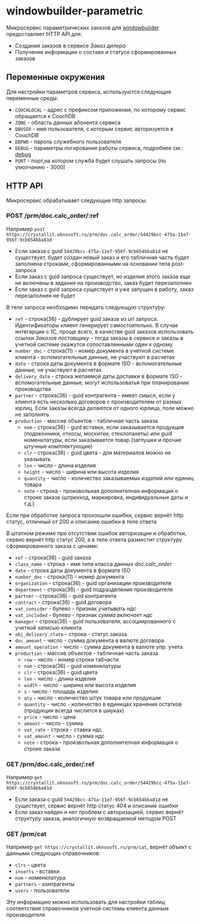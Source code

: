 # windowbuilder-parametric
Микросервис параметрических заказов для [windowbuilder](https://github.com/oknosoft/windowbuilder) предоставляет HTTP API для:

- Создания заказов в сервисе _Заказ дилера_
- Получения информации о составе и статусе сформированных заказов

## Переменные окружения

Для настройки параметров сервиса, используются следующие переменные среды:

- `COUCHLOCAL` - адрес с префиксом приложения, по которому сервис обращается к CouchDB
- `ZONE` - область данных абонента сервиса
- `DBUSER` - имя пользователя, с которым сервис авторизуется в CouchDB
- `DBPWD` - пароль служебного пользователя
- `DEBUG` - параметры логирования работы сервиса, подробнее см.: [debug](https://github.com/visionmedia/debug/blob/master/README.md)
- `PORT` - порт,на котором служба будет слушать запросы (по умолчанию - 3000)

## HTTP API
Микросервис обрабатывает следующие http запросы:

### POST /prm/doc.calc_order/:ref
Например `post https://crystallit.oknosoft.ru/prm/doc.calc_order/54429bcc-475a-11e7-956f-9cb654bba81d`
- Если заказа с guid `54429bcc-475a-11e7-956f-9cb654bba81d` не существует, будет создан новый заказ и его табличная часть будет заполнена строками, сформированными на основании тела post-запроса
- Если заказ с guid запроса существует, но изделия этого заказа еще не включены в задание на производство, заказ будет перезаполнен
- Если заказ с guid запроса существует и уже запущен в работу, заказ перезаполнен не будет

В теле запроса необходимо передать следующую структуру:
- `ref` - строка(36) - дублирует guid заказа из url запроса. Идентификаторы клиент генерирует самостоятельно. В случае интегарции с 1С, проще всего, в качестве guid заказов использовать ссылки _Заказов поставщику_ - тогда заказы в сервисе и заказы в учетной системе окажутся сопоставленными один к одному
- `number_doc` - строка(11) - номер документа в учетной системе клиента - вспомогательные данные, не участвуют в расчетах
- `date` - строка даты документа в формате ISO - вспомогательные данные, не участвуют в расчетах
- `delivery_date` - строка желаемой даты доставки в формате ISO - вспомогательные данные, могут использоватья при планировании производства
- `partner` - строка(36) - guid контрагента - имеет смысл, если у клиента есть несколько договоров с производителем от разных юрлиц. Если заказы всегда делаются от одного юрлица, поле можно не заполнять
- `production` - массив объектов - табличная часть заказа
  + `nom` - строка(36) - guid вставки, если заказывается продукция (подоконники, откосы, москитки, стеклопакеты) или guid номенклатуры, если заказывается товар (заглушки и прочие штучные комплектующие)
  + `clr` - строка(36) - guid цвета - для материалов можно не указывать
  + `len` - число - длина изделия
  + `height` - число - ширина или высота изделия
  + `quantity` - число - количество заказываемых изделий или единиц товара 
  + `note` - строка - произвольная дополнителная информация о строке заказа (штрихкод, маркировка, индивидуальные даты и т.д.)
  
Если при обработке запроса произошли ошибки, сервис вернёт http статус, отличный от 200 и описание ошибки в теле ответа

В штатном режиме при отсутствии ошибок авторизации и обработки, сервис вернёт http статус 200, а в теле ответа разместит структуру сформированного заказа с ценами:
- `ref` - строка(36) - guid заказа
- `class_name` - строка - имя типа класса данных _doc.calc_order_
- `date` - строка даты документа в формате ISO
- `number_doc` - строка(11) - номер документа
- `organization` - строка(36) - guid организации производителя
- `department` - строка(36) - guid подразделения производителя
- `partner` - строка(36) - guid контрагента
- `contract` - строка(36) - guid договора
- `vat_consider` - булево - признак _учитывать ндс_
- `vat_included` - булево - признак _сумма включает ндс_
- `manager` - строка(36) - guid пользователя, ассоциированного с учетной записью клиента
- `obj_delivery_state` - строка - статус заказа
- `doc_amount` - число - сумма документа в валюте договора
- `amount_operation` - число - сумма документа в валюте упр. учета
- `production` - массив объектов - табличная часть заказа
  + `row` - число - номер строки табчасти
  + `nom` - строка(36) - guid номенклатуры
  + `clr` - строка(36) - guid цвета
  + `len` - число - длина изделия
  + `width` - число - ширина или высота изделия
  + `s` - число - площадь изделия
  + `qty` - число - количество штук товара или продукции
  + `quantity` - число - количество в единицах хранения остатков (продукция всегда числится в шиуках)
  + `price` - число - цена
  + `amount` - число - сумма
  + `vat_rate` - строка - ставка ндс
  + `vat_amount` - число - сумма ндс
  + `note` - строка - произвольная дополнителная информация о строке заказа 
  
### GET /prm/doc.calc_order/:ref
Например `get https://crystallit.oknosoft.ru/prm/doc.calc_order/54429bcc-475a-11e7-956f-9cb654bba81d`
- Если заказа с guid `54429bcc-475a-11e7-956f-9cb654bba81d` не существует, сервис вернёт http статус 404 и описание ошибки
- Если заказ найден и нет проблем с авторизацией, сервис вернёт структуру заказа, аналогичную возвращаемой методом POST

### GET /prm/cat
Например `get https://crystallit.oknosoft.ru/prm/cat`, вернёт объект с данными следующих справочников:
- `clrs` - цвета
- `inserts` - вставки
- `nom` - номенклатура
- `partners` - контрагенты
- `users` - пользователи

Эту информацию можно использовать для настройки таблиц соответствия справочников учетной системы клиента данным производителя
